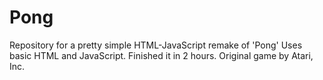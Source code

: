 # Pong
Repository for a pretty simple HTML-JavaScript remake of 'Pong'
Uses basic HTML and JavaScript. Finished it in 2 hours.
Original game by Atari, Inc.

